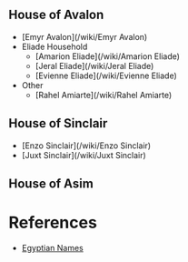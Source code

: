 ## House of Avalon
* [Emyr Avalon](/wiki/Emyr Avalon)
* Eliade Household
	* [Amarion Eliade](/wiki/Amarion Eliade)
    * [Jeral Eliade](/wiki/Jeral Eliade)
    * [Evienne Eliade](/wiki/Evienne Eliade)
* Other
	* [Rahel Amiarte](/wiki/Rahel Amiarte)

## House of Sinclair
* [Enzo Sinclair](/wiki/Enzo Sinclair)
* [Juxt Sinclair](/wiki/Juxt Sinclair)

## House of Asim

# References
* [Egyptian Names](http://www.sheknows.com/baby-names/egyptian-baby-names)